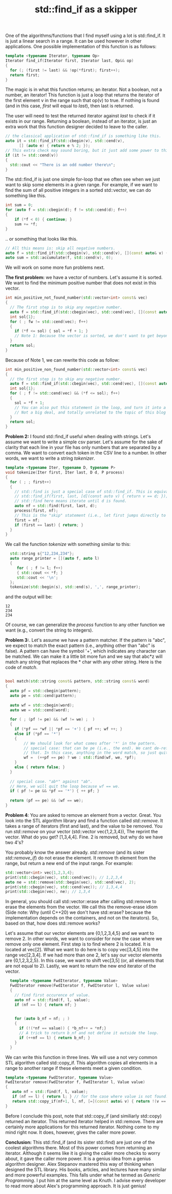 ﻿---
layout: post
title: std::find_if as a skipper
categories: algorithms
keywords: algorithms
---



One of the algorithms/functions that I find myself using a lot is std::find_if.  It is just a linear search in a range. It can be used however in other applications. One possible implementation of this function is as follows: 

```cpp
template <typename Iterator, typename Op> 
Iterator find_if(Iterator first, Iterator last, Op&& op) 
{
  for (; (first != last) && !op(*first); first++); 
  return first;
} 
```
The magic is in what this function returns; an iterator. Not a boolean, not a number, an iterator!  This function is just a loop that returns the iterator of the first element v in the range such that op(v) to true. If nothing is found (and in this case, *first* will equal to *last*), then last is returned.  

The user will need to test the returned iterator against *last* to check if it exists in our range.  Returning a boolean, instead of an iterator, is just an extra work that this function designer decided to leave to the caller. 

```cpp
// the classical application of std::find_if is something like this. 
auto it = std::find_if(std::cbegin(v), std::cend(v), 
      [] (auto e) { return e % 2; });
// This extra check may sound boring, but it just add some power to this std::find_if function (as we will see next..). 
if (it != std::cend(v)) 
{ 
  std::cout << "There is an odd number there\n"; 
}  
```

The std::find_if is just one simple for-loop that we often see when we just want to skip some elements in a given range.  For example, if we want to find the sum of all positive integers in a sorted std::vector<int>, we can do something like this. 

```cpp
int sum = 0; 
for (auto f = std::cbegin(d); f != std::cend(d); f++) 
{
    if (*f < 0) { continue; } 
    sum += *f;
} 
```

.. or something that looks like this. 

```cpp
// All this means is: skip all negative numbers.
auto f = std::find_if(std::cbegin(v), std::cend(v), [](const auto& v) { return !(v <= 0); }); 
auto sum = std::accumulate(f, std::cend(v), 0); 
```
We will work on some more fun problems next.
 
**The first problem:** we have a vector of numbers.  Let's assume it is sorted.  We want to find the minimum positive number that does not exist in this vector. 

```cpp
int min_positive_not_found_number(std::vector<int> const& vec)
{
  // The first step is to skip any negative number. 
  auto f = std::find_if(std::cbegin(vec), std::cend(vec), [](const auto& v) { return v > 0; }); 
  int sol{1}; 
  for ( ; fw != std::cend(vec); f++)
  {
    if (*f <= sol) { sol = *f + 1; }
    // Note 1: Because the vector is sorted, we don't want to get beyond this point.   
  } 
  return sol; 
} 
```

Because of Note 1, we can rewrite this code as follow: 
```cpp
int min_positive_non_found_number(std::vector<int> const& vec)
{
  // the first step is to skip any negative number. 
  auto f = std::find_if(std::cbegin(vec), std::cend(vec), [](const auto& v) { return v > 0; }); 
  int sol{1}; 
  for ( ; f != std::cend(vec) && (*f <= sol); f++)
  {
    sol = *f + 1; 
    // You can also put this statement in the loop, and turn it into a one-liner.  
    // Not a big deal, and totally unrelated to the topic of this blog :). 
  } 
  return sol; 
} 
```



**Problem 2:** I found std::find_if useful when dealing with strings. Let's assume we want to write a simple csv parser. Let's assume for the sake of clarity that each line in your file has only numbers that are separated by a comma. We want to convert each token in the CSV line to a number. In other words, we want to write a string *tokenizer*. 

```cpp
template <typename Iter, typename D, typename P> 
void tokenize(Iter first, Iter last, D d, P process) 
{ 
  for ( ; ; first++)  
  {
    // std::find is just a special case of std::find_if. This is equivalent to.
    // std::find_if(first, last, [d](const auto v) { return v == d; }); 
    // std::find here means iterate until d is found.  
    auto nf = std::find(first, last, d); 
    process(first, nf); 
    // This is the "skip" statement (i.e., let first jumps directly to nf). 
    first = nf;  
    if (first == last) { return; } 
  }
} 
``` 


We call the function *tokenize* with something similar to this: 

```cpp
  std::string s{"12,234,234"}; 
  auto range_printer = [](auto f, auto l) 
  {
     for ( ; f != l; f++) 
     { std::cout << *f; }
     std::cout << '\n'; 
  }; 
  tokenize(std::begin(s), std::end(s), ',', range_printer);  
```

and the output will be: 
```
12
234
234
```

Of course, we can generalize the _process_ function to any other function we want (e.g., convert the string to integers). 

**Problem 3:**. Let's assume we have a pattern matcher. If the pattern is "abc", we expect to match the exact pattern (i.e., anything other than "abc" is false).  A pattern can have the symbol '+', which indicates any character can be matched.  We can make it a little bit more fun and we say that abc*z will match any string that replaces the * char with any other string.  Here is the code of *match*. 

```cpp

bool match(std::string const& pattern, std::string const& word) 
{
  auto pf = std::cbegin(pattern); 
  auto pe = std::cend(pattern); 
  
  auto wf = std::cbegin(word); 
  auto we = std::cend(word); 
  
  for ( ; (pf != pe) && (wf != we) ;  ) 
  {
    if (*pf == *wf || *pf == '+') { pf ++; wf ++; } 
    else if (*pf == '*')
    {
        // We should look for what comes after '*' in the pattern. 
        // special case: that can be pe (i.e., the end). We cant de-reference 
        // that. In this case, anything in the word match, so just quit by setting wf equal to we. 
        wf =  (++pf == pe) ? we : std::find(wf, we, *pf); 
    }
    else { return false; } 
  } 
  
  // special case. "ab*" against "ab". 
  // Here, we will quit the loop because wf == we.
  if ( pf != pe && *pf == '*') { ++ pf; }
  
  return (pf == pe) && (wf == we); 
} 
```

**Problem 4**: You are asked to remove an element from a vector. Great. You look into the STL algorithm library and find a function called *std::remove*. It takes a range of iterators (first and last), and the value to be removed.  You run *std::remove*  on your vector (std::vector<int> vec{1,2,3,4}), The reprint the vector. What do you get? [1,3,4,4]. Fine. 2 is removed, but why do we have two 4's? 

You probably know the answer already. *std::remove* (and its sister *std::remove_if*) do not erase the element. It remove th element from the range, but return a new end of the input range. For example: 

```cpp
std::vector<int> vec{1,2,3,4}; 
print(std::cbegin(vec), std::cend(vec)); // 1,2,3,4
auto ne = std::remove(std::begin(vec), std::end(vec), 2); 
print(std::cbegin(vec), std::cend(vec)); // 1,3,4,4
print(std::cbegin(vec), ne); // 1,3,4
```

In general, you should call std::vector::erase after calling std::remove to erase the elements from the vector. We call this the remove-erase idiom (Side note: Why (until C++20) we don't have std::erase? because the implementation depends on the containers, and not on the iterators). So, based on that, how does std::remove works? 

Let's assume that our vector elements are {0,1,2,3,4,5} and we want to remove 2.  In other words, we want to consider for now the case where we remove only one element. First step is to find where 2 is located. It is located at vec[2]. What we want to do here is to copy vec[3,4,5] into the range vec[2,3,4].  If we had more than one 2, let's say our vector elements are {0,1,2,3,2,5}. In this case, we want to shift vec[3,5] (or, all elements that are not equal to 2).  Lastly, we want to return the new end iterator of the vector. 

```cpp
  template <typename FwdIterator, typename Value>
  FwdIterator remove(FwdIterator f, FwdIterator l, Value value)
  {
    // find first occurence of value.
    auto nf = std::find(f, l, value);
    if (nf == l) { return nf; }

  
    for (auto b_nf = nf; ; )
    {
      if (!(*nf == value)) { *b_nf++ = *nf;}
      // A trick to return b_nf and not define it outside the loop. 
      if (++nf == l) { return b_nf; }
    }
  }
```

We can write this function in three lines. We will use a not very common STL algorithm called std::copy_if. This algorithm copies all elements in a range to another range if these elements meet a given condition. 

```cpp
template <typename FwdIterator, typename Value> 
FwdIterator remove(FwdIterator f, FwdIterator l, Value value) 
{
   auto nf = std::find(f, l, value); 
   if (nf == l) { return l; } // for the case where value is not found. 
   return std::copy_if(nf+1, l, nf, [=](const auto& v) { return !(v == value); }); 
} 
```

Before I conclude this post, note that std::copy_if (and similiarly std::copy) returned an iterator. This returned iterator helped in std::remove. There are certainly more applications for this returned iterator. Nothing come to my mind right now. It does, however, gives the caller more power. 

**Conclusion:** This std::find_if (and its sister std::find) are just one of the coolest algorithms there.  Most of this power comes from returning an iterator. Although it seems like it is giving the caller more checks to worry about, it gave the caller more power. It is a genius idea from a genius algorithm designer. Alex Stepanov mastered this way of thinking when designed the STL library. His books, articles, and lectures have many similar and more powerful examples. This falls under what he termed as *Generic Programming*. I put him at the same level as Knuth. I advise every developer to read more about Alex's programming approach.  It is just genius! 

